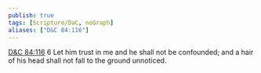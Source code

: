 ```yaml
---
publish: true
tags: [Scripture/DaC, noGraph]
aliases: ["D&C 84:116"]
---
```

[D&C 84:116](https://churchofjesuschrist.org/study/scriptures/dc-testament/dc/84?lang=eng&id=p116#p116) 6 Let him trust in me and he shall not be confounded; and a hair of his head shall not fall to the ground unnoticed.
